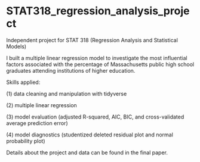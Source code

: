 # STAT318_regression_analysis_project
Independent project for STAT 318 (Regression Analysis and Statistical Models) 

I built a multiple linear regression model to investigate the most influential factors 
associated with the percentage of Massachusetts public high school graduates attending
institutions of higher education.

Skills applied: 

(1) data cleaning and manipulation with tidyverse

(2) multiple linear regression

(3) model evaluation (adjusted R-squared, AIC, BIC, and cross-validated average prediction error)

(4) model diagnostics (studentized deleted residual plot and normal probability plot)

Details about the project and data can be found in the final paper.
